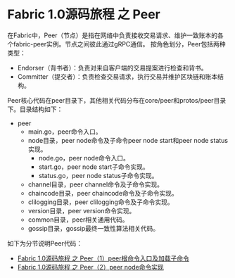# Fabric 1.0源码旅程 之 Peer

在Fabric中，Peer（节点）是指在网络中负责接收交易请求、维护一致账本的各个fabric-peer实例。节点之间彼此通过gRPC通信。
按角色划分，Peer包括两种类型：
* Endorser（背书者）：负责对来自客户端的交易提案进行检查和背书。
* Committer（提交者）：负责检查交易请求，执行交易并维护区块链和账本结构。

Peer核心代码在peer目录下，其他相关代码分布在core/peer和protos/peer目录下。目录结构如下：

* peer
	* main.go，peer命令入口。
	* node目录，peer node命令及子命令peer node start和peer node status实现。
		* node.go，peer node命令入口。
		* start.go，peer node start子命令实现。
		* status.go，peer node status子命令实现。
	* channel目录，peer channel命令及子命令实现。
	* chaincode目录，peer chaincode命令及子命令实现。
	* clilogging目录，peer clilogging命令及子命令实现。
	* version目录，peer version命令实现。
	* common目录，peer相关通用代码。
	* gossip目录，gossip最终一致性算法相关代码。
	
如下为分节说明Peer代码：

* [Fabric 1.0源码旅程 之 Peer（1）peer根命令入口及加载子命令](peer_main.md)
* [Fabric 1.0源码旅程 之 Peer（2）peer node命令实现](peer_node.md)
